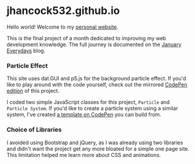# jhancock532.github.io

Hello world! Welcome to my [personal website](https://jhancock532.github.io/).

This is the final project of a month dedicated to improving my web development knowledge. The full journey is documented on the [January Everydays](https://jhancock532.github.io/everydays/) blog.

### Particle Effect
This site uses dat.GUI and p5.js for the background particle effect. If you'd like to play around with the code yourself, check out the mirrored [CodePen edition](https://codepen.io/jhancock532/pen/jdBNpR) of this project.

I coded two simple JavaScript classes for this project, `Particle` and `Particle System`. If you'd like to create a particle system using a similar system, I've created [a template on CodePen](https://codepen.io/jhancock532/pen/MZZMVK) you can build from.

### Choice of Libraries
I avoided using Bootstrap and jQuery, as I was already using two libraries and didn't want the project get any more bloated for a simple one page site. This limitation helped me learn more about CSS and animations.
